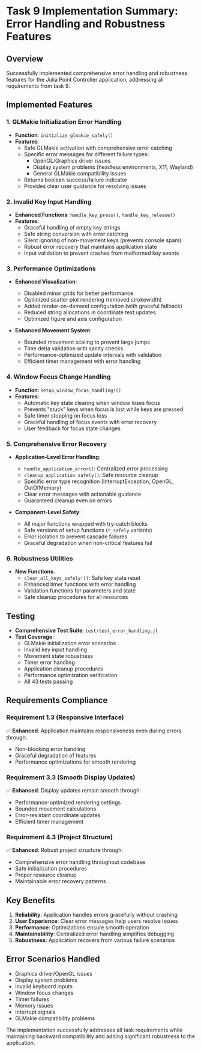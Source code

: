 # Task 9 Implementation Summary: Error Handling and Robustness Features

## Overview
Successfully implemented comprehensive error handling and robustness features for the Julia Point Controller application, addressing all requirements from task 9.

## Implemented Features

### 1. GLMakie Initialization Error Handling
- **Function**: `initialize_glmakie_safely()`
- **Features**:
  - Safe GLMakie activation with comprehensive error catching
  - Specific error messages for different failure types:
    - OpenGL/Graphics driver issues
    - Display system problems (headless environments, X11, Wayland)
    - General GLMakie compatibility issues
  - Returns boolean success/failure indicator
  - Provides clear user guidance for resolving issues

### 2. Invalid Key Input Handling
- **Enhanced Functions**: `handle_key_press()`, `handle_key_release()`
- **Features**:
  - Graceful handling of empty key strings
  - Safe string conversion with error catching
  - Silent ignoring of non-movement keys (prevents console spam)
  - Robust error recovery that maintains application state
  - Input validation to prevent crashes from malformed key events

### 3. Performance Optimizations
- **Enhanced Visualization**:
  - Disabled minor grids for better performance
  - Optimized scatter plot rendering (removed strokewidth)
  - Added render-on-demand configuration (with graceful fallback)
  - Reduced string allocations in coordinate text updates
  - Optimized figure and axis configuration

- **Enhanced Movement System**:
  - Bounded movement scaling to prevent large jumps
  - Time delta validation with sanity checks
  - Performance-optimized update intervals with validation
  - Efficient timer management with error handling

### 4. Window Focus Change Handling
- **Function**: `setup_window_focus_handling!()`
- **Features**:
  - Automatic key state clearing when window loses focus
  - Prevents "stuck" keys when focus is lost while keys are pressed
  - Safe timer stopping on focus loss
  - Graceful handling of focus events with error recovery
  - User feedback for focus state changes

### 5. Comprehensive Error Recovery
- **Application-Level Error Handling**:
  - `handle_application_error()`: Centralized error processing
  - `cleanup_application_safely()`: Safe resource cleanup
  - Specific error type recognition (InterruptException, OpenGL, OutOfMemory)
  - Clear error messages with actionable guidance
  - Guaranteed cleanup even on errors

- **Component-Level Safety**:
  - All major functions wrapped with try-catch blocks
  - Safe versions of setup functions (`*_safely` variants)
  - Error isolation to prevent cascade failures
  - Graceful degradation when non-critical features fail

### 6. Robustness Utilities
- **New Functions**:
  - `clear_all_keys_safely!()`: Safe key state reset
  - Enhanced timer functions with error handling
  - Validation functions for parameters and state
  - Safe cleanup procedures for all resources

## Testing
- **Comprehensive Test Suite**: `test/test_error_handling.jl`
- **Test Coverage**:
  - GLMakie initialization error scenarios
  - Invalid key input handling
  - Movement state robustness
  - Timer error handling
  - Application cleanup procedures
  - Performance optimization verification
  - All 43 tests passing

## Requirements Compliance

### Requirement 1.3 (Responsive Interface)
✅ **Enhanced**: Application maintains responsiveness even during errors through:
- Non-blocking error handling
- Graceful degradation of features
- Performance optimizations for smooth rendering

### Requirement 3.3 (Smooth Display Updates)
✅ **Enhanced**: Display updates remain smooth through:
- Performance-optimized rendering settings
- Bounded movement calculations
- Error-resistant coordinate updates
- Efficient timer management

### Requirement 4.3 (Project Structure)
✅ **Enhanced**: Robust project structure through:
- Comprehensive error handling throughout codebase
- Safe initialization procedures
- Proper resource cleanup
- Maintainable error recovery patterns

## Key Benefits
1. **Reliability**: Application handles errors gracefully without crashing
2. **User Experience**: Clear error messages help users resolve issues
3. **Performance**: Optimizations ensure smooth operation
4. **Maintainability**: Centralized error handling simplifies debugging
5. **Robustness**: Application recovers from various failure scenarios

## Error Scenarios Handled
- Graphics driver/OpenGL issues
- Display system problems
- Invalid keyboard inputs
- Window focus changes
- Timer failures
- Memory issues
- Interrupt signals
- GLMakie compatibility problems

The implementation successfully addresses all task requirements while maintaining backward compatibility and adding significant robustness to the application.